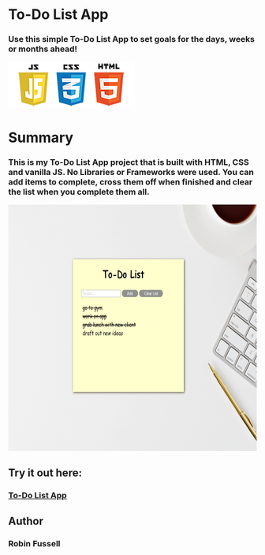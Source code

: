  # To-Do List App

### Use this simple To-Do List App to set goals for the days, weeks or months ahead!

 <img src="images/frontend2.png"   title="HTML5 Powered">

 



#  Summary
### This is my To-Do List App project that is built with HTML, CSS and vanilla JS. No Libraries or Frameworks were used. You can add items to complete, cross them off when finished and clear the list when you complete them all.



<img src="images/finalToDo.png" height= 500  title="HTML5 Powered">

## Try it out here:    
### [To-Do List App](https://rfussell17.github.io/pomodoro/)

## Author
### Robin Fussell
